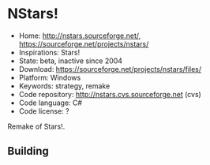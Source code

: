 # NStars!

- Home: http://nstars.sourceforge.net/, https://sourceforge.net/projects/nstars/
- Inspirations: Stars!
- State: beta, inactive since 2004
- Download: https://sourceforge.net/projects/nstars/files/
- Platform: Windows
- Keywords: strategy, remake
- Code repository: http://nstars.cvs.sourceforge.net (cvs)
- Code language: C#
- Code license: ?

Remake of Stars!.

## Building
